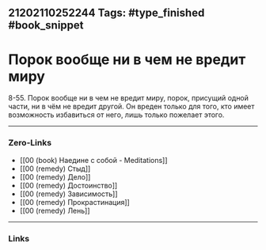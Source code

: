 21202110252244
Tags: #type_finished #book_snippet 
---
# Порок вообще ни в чем не вредит миру

 8-55. Порок вообще ни в чем не вредит миру, порок, присущий одной части, ни в чём не вредит другой. Он вреден только для того, кто имеет возможность избавиться от него, лишь только пожелает этого. 

---
### Zero-Links
 - [[00 (book) Наедине с собой - Meditations]]
 - [[00 (remedy) Стыд]]
 - [[00 (remedy) Дело]]
 - [[00 (remedy) Достоинство]]
 - [[00 (remedy) Зависимость]]
 - [[00 (remedy) Прокрастинация]]
 - [[00 (remedy) Лень]]
---
### Links
